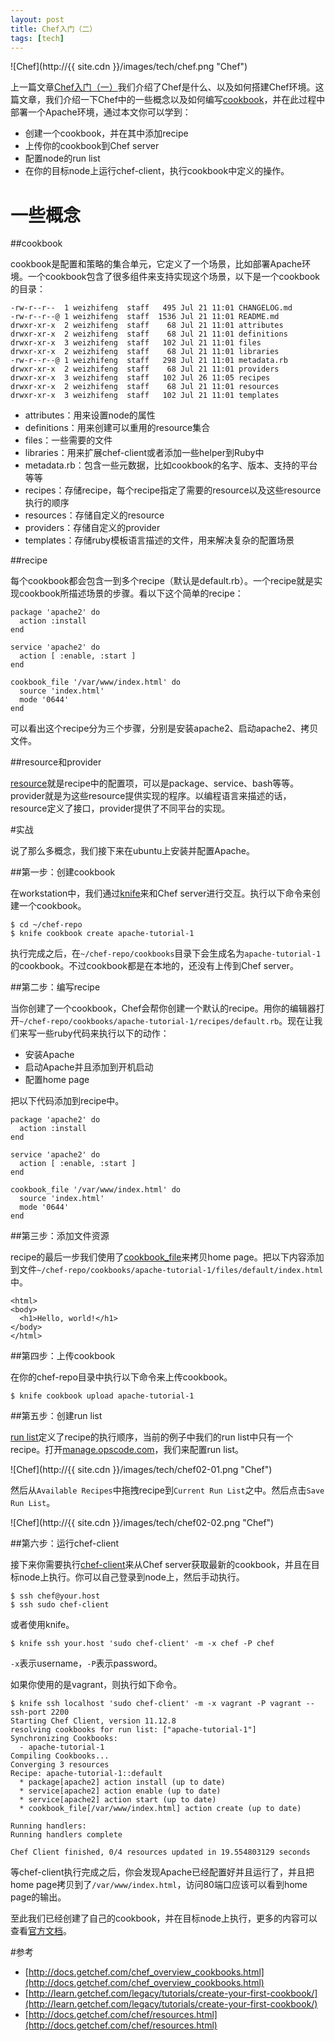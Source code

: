 ```yaml
---
layout: post
title: Chef入门（二）
tags: [tech]
---
```


![Chef](http://{{ site.cdn }}/images/tech/chef.png "Chef")

上一篇文章[Chef入门（一）](/learn-chef-01.html)我们介绍了Chef是什么、以及如何搭建Chef环境。这篇文章，我们介绍一下Chef中的一些概念以及如何编写[cookbook](http://docs.getchef.com/chef_overview_cookbooks.html)，并在此过程中部署一个Apache环境，通过本文你可以学到：

* 创建一个cookbook，并在其中添加recipe
* 上传你的cookbook到Chef server
* 配置node的run list
* 在你的目标node上运行chef-client，执行cookbook中定义的操作。

# 一些概念
##cookbook

cookbook是配置和策略的集合单元，它定义了一个场景，比如部署Apache环境。一个cookbook包含了很多组件来支持实现这个场景，以下是一个cookbook的目录：

	-rw-r--r--  1 weizhifeng  staff   495 Jul 21 11:01 CHANGELOG.md
	-rw-r--r--@ 1 weizhifeng  staff  1536 Jul 21 11:01 README.md
	drwxr-xr-x  2 weizhifeng  staff    68 Jul 21 11:01 attributes
	drwxr-xr-x  2 weizhifeng  staff    68 Jul 21 11:01 definitions
	drwxr-xr-x  3 weizhifeng  staff   102 Jul 21 11:01 files
	drwxr-xr-x  2 weizhifeng  staff    68 Jul 21 11:01 libraries
	-rw-r--r--@ 1 weizhifeng  staff   298 Jul 21 11:01 metadata.rb
	drwxr-xr-x  2 weizhifeng  staff    68 Jul 21 11:01 providers
	drwxr-xr-x  3 weizhifeng  staff   102 Jul 26 11:05 recipes
	drwxr-xr-x  2 weizhifeng  staff    68 Jul 21 11:01 resources
	drwxr-xr-x  3 weizhifeng  staff   102 Jul 21 11:01 templates

* attributes：用来设置node的属性
* definitions：用来创建可以重用的resource集合
* files：一些需要的文件
* libraries：用来扩展chef-client或者添加一些helper到Ruby中
* metadata.rb：包含一些元数据，比如cookbook的名字、版本、支持的平台等等
* recipes：存储recipe，每个recipe指定了需要的resource以及这些resource执行的顺序
* resources：存储自定义的resource
* providers：存储自定义的provider
* templates：存储ruby模板语言描述的文件，用来解决复杂的配置场景

##recipe

每个cookbook都会包含一到多个recipe（默认是default.rb）。一个recipe就是实现cookbook所描述场景的步骤。看以下这个简单的recipe：

	package 'apache2' do
	  action :install
	end

	service 'apache2' do
	  action [ :enable, :start ]
	end

	cookbook_file '/var/www/index.html' do
	  source 'index.html'
	  mode '0644'
	end

可以看出这个recipe分为三个步骤，分别是安装apache2、启动apache2、拷贝文件。

##resource和provider

[resource](http://docs.getchef.com/chef/resources.html)就是recipe中的配置项，可以是package、service、bash等等。provider就是为这些resource提供实现的程序。以编程语言来描述的话，resource定义了接口，provider提供了不同平台的实现。

#实战

说了那么多概念，我们接下来在ubuntu上安装并配置Apache。

##第一步：创建cookbook

在workstation中，我们通过[knife](http://docs.opscode.com/knife.html)来和Chef server进行交互。执行以下命令来创建一个cookbook。

	$ cd ~/chef-repo
	$ knife cookbook create apache-tutorial-1

执行完成之后，在```~/chef-repo/cookbooks```目录下会生成名为```apache-tutorial-1```的cookbook。不过cookbook都是在本地的，还没有上传到Chef server。

##第二步：编写recipe

当你创建了一个cookbook，Chef会帮你创建一个默认的recipe。用你的编辑器打开```~/chef-repo/cookbooks/apache-tutorial-1/recipes/default.rb```。现在让我们来写一些ruby代码来执行以下的动作：

* 安装Apache
* 启动Apache并且添加到开机启动
* 配置home page

把以下代码添加到recipe中。

	package 'apache2' do
	  action :install
	end

	service 'apache2' do
	  action [ :enable, :start ]
	end

	cookbook_file '/var/www/index.html' do
	  source 'index.html'
	  mode '0644'
	end

##第三步：添加文件资源

recipe的最后一步我们使用了[cookbook_file](http://docs.opscode.com/resource_cookbook_file.html)来拷贝home page。把以下内容添加到文件```~/chef-repo/cookbooks/apache-tutorial-1/files/default/index.html```中。

	<html>
	<body>
	  <h1>Hello, world!</h1>
	</body>
	</html>


##第四步：上传cookbook

在你的chef-repo目录中执行以下命令来上传cookbook。

	$ knife cookbook upload apache-tutorial-1
	
##第五步：创建run list

[run list](http://learn.getchef.com/concepts/run-lists/)定义了recipe的执行顺序，当前的例子中我们的run list中只有一个recipe。打开[manage.opscode.com](http://manage.opscode.com)，我们来配置run list。

![Chef](http://{{ site.cdn }}/images/tech/chef02-01.png "Chef")

然后从```Available Recipes```中拖拽recipe到```Current Run List```之中。然后点击```Save Run List```。

![Chef](http://{{ site.cdn }}/images/tech/chef02-02.png "Chef")

##第六步：运行chef-client

接下来你需要执行[chef-client](http://docs.opscode.com/essentials_chef_client.html)来从Chef server获取最新的cookbook，并且在目标node上执行。你可以自己登录到node上，然后手动执行。

	$ ssh chef@your.host
	$ ssh sudo chef-client

或者使用knife。

	$ knife ssh your.host 'sudo chef-client' -m -x chef -P chef

```-x```表示username，```-P```表示password。

如果你使用的是vagrant，则执行如下命令。

	$ knife ssh localhost 'sudo chef-client' -m -x vagrant -P vagrant --ssh-port 2200
	Starting Chef Client, version 11.12.8
	resolving cookbooks for run list: ["apache-tutorial-1"]
	Synchronizing Cookbooks:
	  - apache-tutorial-1
	Compiling Cookbooks...
	Converging 3 resources
	Recipe: apache-tutorial-1::default
	  * package[apache2] action install (up to date)
	  * service[apache2] action enable (up to date)
	  * service[apache2] action start (up to date)
	  * cookbook_file[/var/www/index.html] action create (up to date)

	Running handlers:
	Running handlers complete

	Chef Client finished, 0/4 resources updated in 19.554803129 seconds

等chef-client执行完成之后，你会发现Apache已经配置好并且运行了，并且把home page拷贝到了```/var/www/index.html```，访问80端口应该可以看到home page的输出。

至此我们已经创建了自己的cookbook，并在目标node上执行，更多的内容可以查看[官方文档](http://docs.opscode.com/)。

#参考

* [http://docs.getchef.com/chef_overview_cookbooks.html](http://docs.getchef.com/chef_overview_cookbooks.html)
* [http://learn.getchef.com/legacy/tutorials/create-your-first-cookbook/](http://learn.getchef.com/legacy/tutorials/create-your-first-cookbook/)
* [http://docs.getchef.com/chef/resources.html](http://docs.getchef.com/chef/resources.html)

